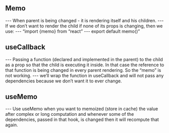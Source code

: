 ## Memo

--- When parent is being changed - it is rendering itself and his children.
--- If we don’t want to render the child if none of its props is changing, then we use:
--- “import {memo} from “react”
--- export default memo(<ChildComponentName>)”

## useCallback

--- Passing a function (declared and implemented in the parent) to the child as a prop so that the child is executing it inside. In that case the reference to that function is being changed in every parent rendering. So the “memo” is not working.
--- we’ll wrap the function in useCallback and will not pass any dependencies because we don’t want it to ever change.

## useMemo

--- Use useMemo when you want to memoized (store in cache) the value after complex or long computation and whenever some of the dependencies, passed in that hook, is changed then it will recompute that again.
